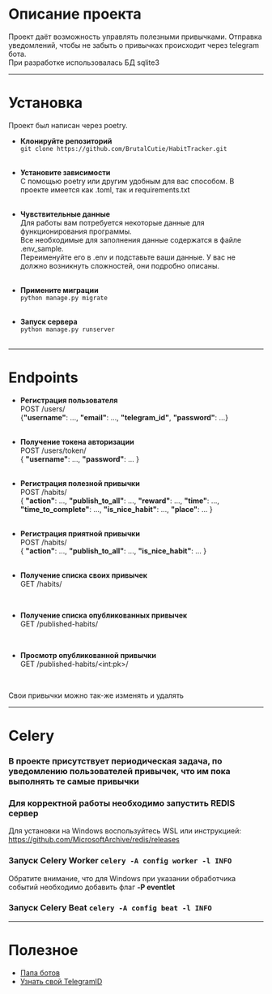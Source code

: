 # Описание проекта
Проект даёт возможность управлять полезными привычками. Отправка уведомлений,
чтобы не забыть о привычках происходит через telegram бота.
<br>
При разработке использовалась БД sqlite3
<hr>


# Установка
Проект был написан через poetry.

- **Клонируйте репозиторий**<br>
```git clone https://github.com/BrutalCutie/HabitTracker.git```<br><br>

- **Установите зависимости**<br>
С помощью poetry или другим удобным для вас способом. В проекте имеется 
как .toml, так и requirements.txt<br><br>
 
- **Чувствительные данные**<br>
Для работы вам потребуется некоторые данные для функционирования программы.<br>
Все необходимые для заполнения данные содержатся в файле .env_sample.<br>
Переименуйте его в .env и подставьте ваши данные. У вас не должно возникнуть сложностей, 
они подробно описаны.<br><br>

- **Примените миграции**<br>
```python manage.py migrate```<br><br>

- **Запуск сервера**<br>
```python manage.py runserver```<br><br>

<hr>

# Endpoints

- **Регистрация пользователя**<br>
POST /users/<br>
{**"username"**: ...,
**"email"**: ...,
**"telegram_id"**,
**"password"**: ...}<br><br>

- **Получение токена авторизации**<br>
POST /users/token/<br>
{
    **"username"**: ...,
    **"password"**: ...
}<br><br>


- **Регистрация полезной привычки**<br>
POST /habits/<br>
{
    **"action"**: ...,
    **"publish_to_all"**: ...,
    **"reward"**: ...,
    **"time"**: ...,
    **"time_to_complete"**: ...,
    **"is_nice_habit"**: ...,
    **"place"**: ...
}<br><br>

- **Регистрация приятной привычки**<br>
POST /habits/<br>
{
    **"action"**: ...,
    **"publish_to_all"**: ...,
    **"is_nice_habit"**: ...
}<br><br>

- **Получение списка своих привычек**<br>
GET /habits/<br>
<br>

- **Получение списка опубликованных привычек**<br>
GET /published-habits/<br>
<br>

- **Просмотр опубликованной привычки**<br>
GET /published-habits/\<int:pk>/<br>
<br>

Свои привычки можно так-же изменять и удалять

<hr>

# Celery
### В проекте присутствует периодическая задача, по уведомлению пользователей привычек, что им пока выполнять те самые привычки

### Для корректной работы необходимо запустить REDIS сервер
Для установки на Windows воспользуйтесь WSL или инструкцией: https://github.com/MicrosoftArchive/redis/releases
### Запуск Celery Worker ```celery -A config worker -l INFO```
Обратите внимание, что для Windows при указании обработчика событий необходимо добавить флаг 
**-P eventlet**
### Запуск Celery Beat ```celery -A config beat -l INFO```


<hr>

# Полезное
- <a href="https://t.me/BotFather">Папа ботов<a>
- <a href="https://t.me/my_id_bot">Узнать свой TelegramID<a>
